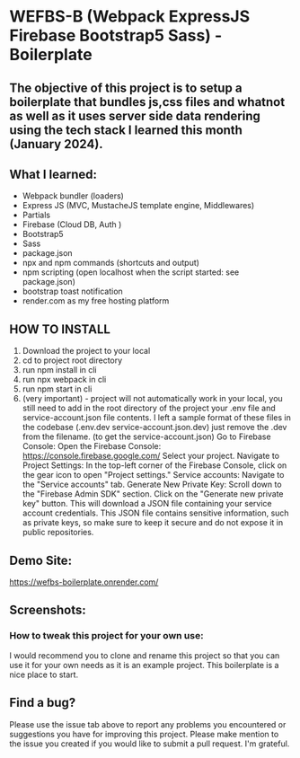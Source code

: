 # WEFBS-B (Webpack ExpressJS Firebase Bootstrap5 Sass) - Boilerplate

## The objective of this project is to setup a boilerplate that bundles js,css files and whatnot as well as it uses server side data rendering using the tech stack I learned this month (January 2024). 

## What I learned:
* Webpack bundler (loaders)
* Express JS (MVC, MustacheJS template engine, Middlewares)
* Partials
* Firebase (Cloud DB, Auth )
* Bootstrap5
* Sass
* package.json
* npx and npm commands (shortcuts and output)
* npm scripting (open localhost when the script started: see package.json)
* bootstrap toast notification
* render.com as my free hosting platform

## HOW TO INSTALL
1. Download the project to your local
2. cd to project root directory
3. run npm install in cli
4. run npx webpack in cli
5. run npm start in cli
6. (very important) - project will not automatically work in your local, you still need to add in the root directory of the project your .env file and service-account.json file contents.
I left a sample format of these files in the codebase (.env.dev service-account.json.dev) just remove the .dev from the filename.
(to get the service-account.json)
Go to Firebase Console:
Open the Firebase Console: https://console.firebase.google.com/
Select your project.
Navigate to Project Settings:
In the top-left corner of the Firebase Console, click on the gear icon to open "Project settings."
Service accounts:
Navigate to the "Service accounts" tab.
Generate New Private Key:
Scroll down to the "Firebase Admin SDK" section.
Click on the "Generate new private key" button. This will download a JSON file containing your service account credentials.
This JSON file contains sensitive information, such as private keys, so make sure to keep it secure and do not expose it in public repositories.

## Demo Site:
https://wefbs-boilerplate.onrender.com/

## Screenshots:

### How to tweak this project for your own use:
I would recommend you to clone and rename this project so that you can use it for your own needs as it is an example project. This boilerplate is a nice place to start.

## Find a bug?
Please use the issue tab above to report any problems you encountered or suggestions you have for improving this project. Please make mention to the issue you created if you would like to submit a pull request. I'm grateful.
